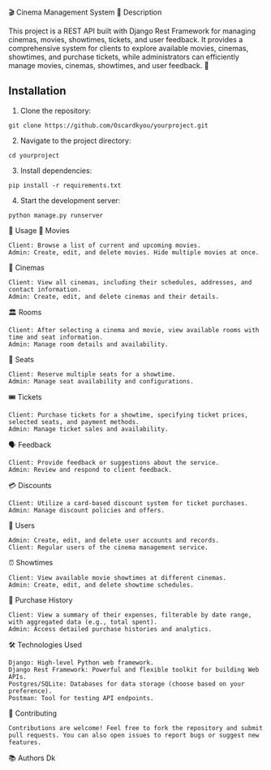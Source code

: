 🎬 Cinema Management System
📝 Description

This project is a REST API built with Django Rest Framework for managing cinemas, movies, showtimes, tickets, and user feedback. It provides a comprehensive system for clients to explore available movies, cinemas, showtimes, and purchase tickets, while administrators can efficiently manage movies, cinemas, showtimes, and user feedback.
🚀
## Installation

1) Clone the repository:
```
git clone https://github.com/Oscardkyou/yourproject.git
```
2) Navigate to the project directory:
```
cd yourproject
```
3) Install dependencies:
```
pip install -r requirements.txt
```
4) Start the development server:
```
python manage.py runserver
```
📖 Usage
🎥 Movies

    Client: Browse a list of current and upcoming movies.
    Admin: Create, edit, and delete movies. Hide multiple movies at once.

🏢 Cinemas

    Client: View all cinemas, including their schedules, addresses, and contact information.
    Admin: Create, edit, and delete cinemas and their details.

🏛️ Rooms

    Client: After selecting a cinema and movie, view available rooms with time and seat information.
    Admin: Manage room details and availability.

💺 Seats

    Client: Reserve multiple seats for a showtime.
    Admin: Manage seat availability and configurations.

🎟️ Tickets

    Client: Purchase tickets for a showtime, specifying ticket prices, selected seats, and payment methods.
    Admin: Manage ticket sales and availability.

🗣️ Feedback

    Client: Provide feedback or suggestions about the service.
    Admin: Review and respond to client feedback.

💳 Discounts

    Client: Utilize a card-based discount system for ticket purchases.
    Admin: Manage discount policies and offers.

👥 Users

    Admin: Create, edit, and delete user accounts and records.
    Client: Regular users of the cinema management service.

⏰ Showtimes

    Client: View available movie showtimes at different cinemas.
    Admin: Create, edit, and delete showtime schedules.

📜 Purchase History

    Client: View a summary of their expenses, filterable by date range, with aggregated data (e.g., total spent).
    Admin: Access detailed purchase histories and analytics.

🛠️ Technologies Used

    Django: High-level Python web framework.
    Django Rest Framework: Powerful and flexible toolkit for building Web APIs.
    Postgres/SQLite: Databases for data storage (choose based on your preference).
    Postman: Tool for testing API endpoints.

🤝 Contributing
```
Contributions are welcome! Feel free to fork the repository and submit pull requests. You can also open issues to report bugs or suggest new features.
```
📚 Authors Dk